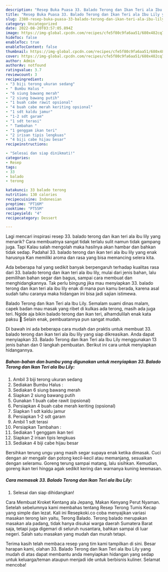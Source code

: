 ```yaml
---
description: "Resep Buka Puasa 33. Balado Terong dan Ikan Teri ala Ibu Lily yang Bikin Ngiler"
title: "Resep Buka Puasa 33. Balado Terong dan Ikan Teri ala Ibu Lily yang Bikin Ngiler"
slug: 2380-resep-buka-puasa-33-balado-terong-dan-ikan-teri-ala-ibu-lily-yang-bikin-ngiler
category: Uncategorized
date: 2022-08-20T03:57:05.894Z
image: https://img-global.cpcdn.com/recipes/cfe5f80c9fa6aa51/680x482cq70/33-balado-terong-dan-ikan-teri-ala-ibu-lily-foto-resep-utama.jpg
hideToc: false
enableToc: true
enableTocContent: false
thumbnail: https://img-global.cpcdn.com/recipes/cfe5f80c9fa6aa51/680x482cq70/33-balado-terong-dan-ikan-teri-ala-ibu-lily-foto-resep-utama.jpg
cover: https://img-global.cpcdn.com/recipes/cfe5f80c9fa6aa51/680x482cq70/33-balado-terong-dan-ikan-teri-ala-ibu-lily-foto-resep-utama.jpg
author: Admin
authorAv: notfound
ratingvalue: 3.7
reviewcount: 3
recipeingredient:
- "3 biji terong ukuran sedang"
- " Bumbu Halus "
- "6 siung bawang merah"
- "2 siung bawang putih"
- "1 buah cabe rawit opsional"
- "4 buah cabe merah keriting opsional"
- "1 sdt kaldu jamur"
- "1-2 sdt garam"
- "1 sdt terasi"
- " Tambahan "
- "1 genggam ikan teri"
- "2 irisan tipis lengkuas"
- "4 biji cabe hijau besar"
recipeinstructions:

- "Selesai dan siap dinikmati!"
categories:
- Resep
tags:
- 33
- balado
- terong

katakunci: 33 balado terong 
nutrition: 130 calories
recipecuisine: Indonesian
preptime: "PT16M"
cooktime: "PT55M"
recipeyield: "4"
recipecategory: Dessert

---
```



Lagi mencari inspirasi resep 33. balado terong dan ikan teri ala ibu lily yang menarik? Cara membuatnya sangat tidak terlalu sulit namun tidak gampang juga. Tapi Kalau salah mengolah maka hasilnya akan hambar dan bahkan tidak sedap. Padahal 33. balado terong dan ikan teri ala ibu lily yang enak harusnya Kan memiliki aroma dan rasa yang bisa memancing selera kita.


Ada beberapa hal yang sedikit banyak berpengaruh terhadap kualitas rasa dari 33. balado terong dan ikan teri ala ibu lily, mulai dari jenis bahan, lalu pemilihan bahan segar dan bagus, sampai cara membuat dan menghidangkannya. Tak perlu bingung jika mau menyiapkan 33. balado terong dan ikan teri ala ibu lily enak di mana pun kamu berada, karena asal sudah tahu caranya maka hidangan ini bisa jadi sajian istimewa.

Balado Terong dan Ikan Teri ala Ibu Lily. Semalam suami dinas malam, capek badan mau masak yang ribet di kulkas ada terong, masih ada juga teri. Ngide aja bikin balado terong dan ikan teri, alhamdulilah enak kata paksu 🥰 Selain enak, pembuatannya pun sangat mudah.


Di bawah ini ada beberapa cara mudah dan praktis untuk membuat 33. balado terong dan ikan teri ala ibu lily yang siap dikreasikan. Anda dapat menyiapkan 33. Balado Terong dan Ikan Teri ala Ibu Lily menggunakan 13 jenis bahan dan 0 langkah pembuatan. Berikut ini cara untuk menyiapkan hidangannya.

<!--inarticleads1-->

##### Bahan-bahan dan bumbu yang digunakan untuk menyiapkan 33. Balado Terong dan Ikan Teri ala Ibu Lily:

1. Ambil 3 biji terong ukuran sedang
1. Sediakan  Bumbu Halus :
1. Sediakan 6 siung bawang merah
1. Siapkan 2 siung bawang putih
1. Gunakan 1 buah cabe rawit (opsional)
1. Persiapkan 4 buah cabe merah keriting (opsional)
1. Siapkan 1 sdt kaldu jamur
1. Persiapkan 1-2 sdt garam
1. Ambil 1 sdt terasi
1. Persiapkan  Tambahan :
1. Sediakan 1 genggam ikan teri
1. Siapkan 2 irisan tipis lengkuas
1. Sediakan 4 biji cabe hijau besar


Bersihkan terung ungu yang masih segar supaya enak ketika dimasak. Cuci dengan air mengalir dan potong kecil-kecil atau memanjang, sesuaikan dengan seleramu. Goreng terung sampai matang, lalu sisihkan. Kemudian, goreng ikan teri hingga agak sedikit kering dan warnanya kuning keemasan. 

<!--inarticleads2-->

##### Cara memasak 33. Balado Terong dan Ikan Teri ala Ibu Lily:


1. Selesai dan siap dihidangkan!

Cara Membuat Kroket Kentang ala Jepang, Makan Kenyang Perut Nyaman. Setelah sebelumnya kami membahas tentang Resep Terong Tumis Kecap yang simple dan lezat. Kali ini Resepkoki.co coba menyajikan variasi masakan terong lain yaitu, Terong Balado. Terong balado merupakan masakan ala padang, tidak hanya disukai warga daerah Sumatera Barat saja, tetapi juga digemari di seluruh nusantara, bahkan sampai di luar negeri. Salah satu masakan yang mudah dan murah tetapi. 

Terima kasih telah membaca resep yang tim kami tampilkan di sini. Besar harapan kami, olahan 33. Balado Terong dan Ikan Teri ala Ibu Lily yang mudah di atas dapat membantu anda menyiapkan hidangan yang sedap untuk keluarga/teman ataupun menjadi ide untuk berbisnis kuliner. Selamat mencoba!
